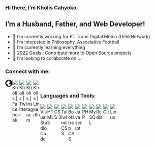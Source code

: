 ### Hi there, I’m Kholis Cahyoko

## I’m a Husband, Father, and Web Developer!
- :briefcase: I’m currently working for PT Trans Digital Media (DetikNetwork)
- 👀 I’m interested in Philosophy, Associative Football
- 🌱 I’m currently learning everything
- :dart: 2022 Goals : Contribute more to Open Source projects
- 💞️ I’m looking to collaborate on ...

### Connect with me:
[<img align="left" alt="Kholis' Website" width="22px" src="https://raw.githubusercontent.com/iconic/open-iconic/master/svg/globe.svg" />][website]
[<img align="left" alt="Kholis | Facebook" width="22px" src="https://cdn.jsdelivr.net/npm/simple-icons@v3/icons/facebook.svg" />][facebook]
[<img align="left" alt="Kholis | Twitter" width="22px" src="https://cdn.jsdelivr.net/npm/simple-icons@v3/icons/twitter.svg" />][twitter]
[<img align="left" alt="Kholis | Instagram" width="22px" src="https://cdn.jsdelivr.net/npm/simple-icons@v3/icons/instagram.svg" />][instagram]
[<img align="left" alt="Kholis | LinkedIn" width="22px" src="https://cdn.jsdelivr.net/npm/simple-icons@v3/icons/linkedin.svg" />][linkedin]

<br />

### Languages and Tools:
[<img align="left" alt="Visual Studio Code" width="22px" src="https://cdn.jsdelivr.net/npm/simple-icons@v3/icons/visualstudiocode.svg" />][default]
[<img align="left" alt="HTML 5" width="22px" src="https://cdn.jsdelivr.net/npm/simple-icons@v3/icons/html5.svg" />][default]
[<img align="left" alt="CSS 3" width="22px" src="https://cdn.jsdelivr.net/npm/simple-icons@v3/icons/css3.svg" />][default]
[<img align="left" alt="Tailwind CSS" width="22px" src="https://cdn.jsdelivr.net/npm/simple-icons@v3/icons/tailwindcss.svg" />][default]
[<img align="left" alt="Bootstrap CSS" width="22px" src="https://cdn.jsdelivr.net/npm/simple-icons@v3/icons/bootstrap.svg" />][default]
[<img align="left" alt="Javascript" width="22px" src="https://cdn.jsdelivr.net/npm/simple-icons@v3/icons/javascript.svg" />][default]
[<img align="left" alt="PHP" width="22px" src="https://cdn.jsdelivr.net/npm/simple-icons@v3/icons/php.svg" />][default]
[<img align="left" alt="MySQL" width="22px" src="https://cdn.jsdelivr.net/npm/simple-icons@v3/icons/mysql.svg" />][default]
[<img align="left" alt="Redis" width="22px" src="https://cdn.jsdelivr.net/npm/simple-icons@v3/icons/redis.svg" />][default]
[<img align="left" alt="Git" width="22px" src="https://cdn.jsdelivr.net/npm/simple-icons@v3/icons/git.svg" />][default]
[<img align="left" alt="Linux" width="22px" src="https://cdn.jsdelivr.net/npm/simple-icons@v3/icons/linux.svg" />][default]

<br />
<br />

[website]: https://kholiscahyoko.my.id
[facebook]: https://www.facebook.com/vikingcurvasud
[twitter]: https://www.twitter.com/chaobianconerri
[instagram]: https://www.instagram.com/kholis.cahyoko
[linkedin]: https://www.linkedin.com/in/kholis-cahyoko-2455541a0
[default]: #

<!---
kholiscahyoko/kholiscahyoko is a ✨ special ✨ repository because its `README.md` (this file) appears on your GitHub profile.
You can click the Preview link to take a look at your changes.
--->
